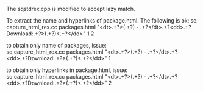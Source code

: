 The sqstdrex.cpp is modified to accept lazy match.

To extract the name and hyperlinks of package.html. The following is ok:
sq capture_html_rex.cc packages.html "<dt&gt;.+?&gt;(.+?) - .+?</dt&gt;.+?<dd&gt;.+?Download:.+?&gt;(.+?)<.+?</dd&gt;" 1 2
  
  to obtain only name of packages, issue:  
  sq capture_html_rex.cc packages.html "<dt&gt;.+?&gt;(.+?) - .+?</dt&gt;.+?<dd&gt;.+?Download:.+?&gt;(.+?)<.+?</dd&gt;" 1
  
  to obtain only hyperlinks in package.html, issue:  
  sq capture_html_rex.cc packages.html "<dt&gt;.+?&gt;(.+?) - .+?</dt&gt;.+?<dd&gt;.+?Download:.+?&gt;(.+?)<.+?</dd&gt;" 2





